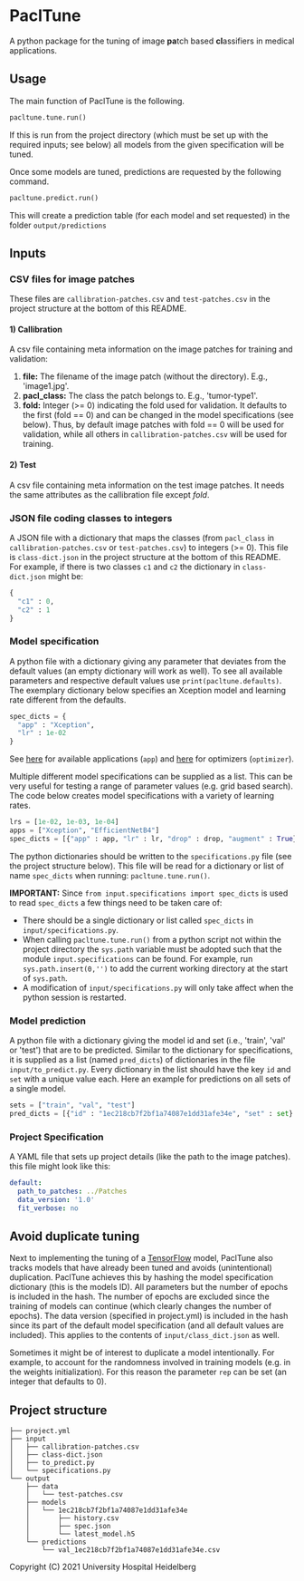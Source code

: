 # PaclTune

A python package for the tuning of image **pa**tch based **cl**assifiers in medical applications.

## Usage

The main function of PaclTune is the following.

```python
pacltune.tune.run()
```

If this is run from the project directory (which must be set up with the required inputs; see below) all models from the given specification will be tuned.

Once some models are tuned, predictions are requested by the following command.

```python
pacltune.predict.run()
```

This will create a prediction table (for each model and set requested) in the folder `output/predictions`

## Inputs

### CSV files for image patches

These files are `callibration-patches.csv` and `test-patches.csv` in the project structure at the bottom of this README.

#### 1) Callibration

A csv file containing meta information on the image patches for training and validation:
  1. **file:** The filename of the image patch (without the directory). E.g., 'image1.jpg'.
  2. **pacl_class:** The class the patch belongs to. E.g., 'tumor-type1'.
  3. **fold:** Integer (>= 0) indicating the fold used for validation. It defaults to the first (fold == 0) and can be changed in the model specifications (see below). Thus, by default image patches with fold == 0 will be used for validation, while all others in `callibration-patches.csv` will be used for training.

#### 2) Test

A csv file containing meta information on the test image patches. It needs the same attributes as the callibration file except *fold*.

### JSON file coding classes to integers

A JSON file with a dictionary that maps the classes (from `pacl_class` in `callibration-patches.csv` or `test-patches.csv`) to integers (>= 0). This file is `class-dict.json` in the project structure at the bottom of this README. For example, if there is two classes `c1` and `c2` the dictionary in `class-dict.json` might be:

```python
{
  "c1" : 0,
  "c2" : 1
}
```

### Model specification

A python file with a dictionary giving any parameter that deviates from the default values (an empty dictionary will work as well). To see all available parameters and respective default values use `print(pacltune.defaults)`. The exemplary dictionary below specifies an Xception model and learning rate different from the defaults.

```python
spec_dicts = {
  "app" : "Xception",
  "lr" : 1e-02
}
```

See [here](https://www.tensorflow.org/api_docs/python/tf/keras/applications?hl=de) for available applications (`app`) and [here](https://www.tensorflow.org/api_docs/python/tf/keras/optimizers) for optimizers (`optimizer`).

Multiple different model specifications can be supplied as a list. This can be very useful for testing a range of parameter values (e.g. grid based search). The code below creates model specifications with a variety of learning rates.

```python
lrs = [1e-02, 1e-03, 1e-04]
apps = ["Xception", "EfficientNetB4"]
spec_dicts = [{"app" : app, "lr" : lr, "drop" : drop, "augment" : True} for lr in lrs for app in apps]
```

The python dictionaries should be written to the `specifications.py` file (see the project structure below). This file will be read for a dictionary or list of name `spec_dicts` when running: `pacltune.tune.run()`.

**IMPORTANT:** Since `from input.specifications import spec_dicts` is used to read `spec_dicts` a few things need to be taken care of:

- There should be a single dictionary or list called `spec_dicts` in `input/specifications.py`.
- When calling `pacltune.tune.run()` from a python script not within the project directory the `sys.path` variable must be adopted such that the module `input.specifications` can be found. For example, run `sys.path.insert(0,'')` to add the current working directory at the start of `sys.path`.
- A modification of `input/specifications.py` will only take affect when the python session is restarted.

### Model prediction

A python file with a dictionary giving the model id and set (i.e., 'train', 'val' or 'test') that are to be predicted. Similar to the dictionary for specifications, it is supplied as a list (named `pred_dicts`) of dictionaries in the file `input/to_predict.py`. Every dictionary in the list should have the key `id` and `set` with a unique value each. Here an example for predictions on all sets of a single model.

```python
sets = ["train", "val", "test"]
pred_dicts = [{"id" : "1ec218cb7f2bf1a74087e1dd31afe34e", "set" : set} for set in sets]
```

### Project Specification

A YAML file that sets up project details (like the path to the image patches). this file might look like this:

```YAML
default:
  path_to_patches: ../Patches
  data_version: '1.0'
  fit_verbose: no
```

## Avoid duplicate tuning

Next to implementing the tuning of a [TensorFlow](https://www.tensorflow.org/) model, PaclTune also tracks models that have already been tuned and avoids (unintentional) duplication. PaclTune achieves this by hashing the model specification dictionary (this is the models ID). All parameters but the number of epochs is included in the hash. The number of epochs are excluded since the training of models can continue (which clearly changes the number of epochs). The data version (specified in project.yml) is included in the hash since its part of the default model specification (and all default values are included). This applies to the contents of `input/class_dict.json` as well.

Sometimes it might be of interest to duplicate a model intentionally. For example, to account for the randomness involved in training models (e.g. in the weights initialization). For this reason the parameter `rep` can be set (an integer that defaults to 0).

## Project structure

```
├── project.yml
├── input
│   ├── callibration-patches.csv
│   ├── class-dict.json
│   ├── to_predict.py
│   └── specifications.py
└── output
    ├── data
    │   └── test-patches.csv
    ├── models
    │   └── 1ec218cb7f2bf1a74087e1dd31afe34e
    │       ├── history.csv
    │       ├── spec.json
    │       └── latest_model.h5
    └── predictions
        └── val_1ec218cb7f2bf1a74087e1dd31afe34e.csv
```

Copyright (C) 2021 University Hospital Heidelberg
